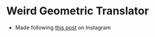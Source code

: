# Weird Geometric Translator

- Made following [this post](https://www.instagram.com/reel/C1P6zuUv2xg/?igsh=MXF5aXpxcWQwNWR6YQ%3D%3D) on Instagram
